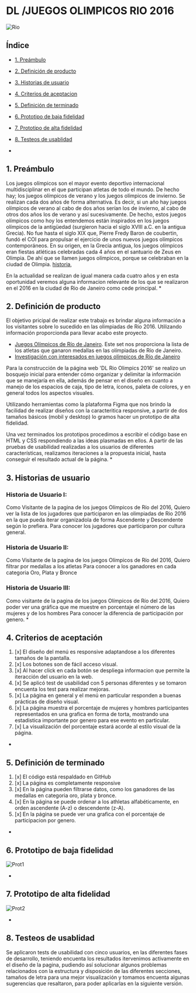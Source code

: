 # DL /JUEGOS OLIMPICOS RIO 2016

![Rio](src/imagenes/Rio2016.gif)

## Índice
* [1. Preámbulo](#1-preámbulo)
* [2. Definición de producto](#2-definición-de-producto)
* [3. Historias de usuario](#3-historias-de-usuario)
* [4. Criterios de aceptacion](#4-criterios-de-aceptación)
* [5. Definición de terminado](#5-definición-de-terminado)
* [6. Prototipo de baja fidelidad](#6-prototipo-de-baja-fidelidad)
* [7. Prototipo de alta fidelidad](#7-prototipo-de-alta-fidelidad)
* [8. Testeos de usablidad](#8-testeos-de-usablidad)  


*

## 1. Preámbulo

Los juegos olímpicos son el mayor evento deportivo internacional multidisciplinar en el que participan atletas de todo el mundo. De hecho hay; los juegos olímpicos de verano y los juegos olímpicos de invierno. Se realizan cada dos años de forma alternativa. Es decir, si un año hay juegos olímpicos de verano al cabo de dos años serían los de invierno, al cabo de otros dos años los de verano y así sucesivamente. De hecho, estos juegos olímpicos como hoy los entendemos están inspirados en los juegos olímpicos de la antigüedad (surgieron hacia el siglo XVIII a.C. en la antigua Grecia). No fue hasta el siglo XIX que, Pierre Fredy Baron de coubertin, fundó el COI para propulsar el ejercicio de unos nuevos juegos olímpicos contemporáneos. En su origen, en la Grecia antigua, los juegos olímpicos eran fiestas atléticas celebradas cada 4 años en el santuario de Zeus en Olimpia. De ahí que se llamen juegos olímpicos, porque se celebraban en la ciudad de Olimpia.
[historia](https://www.unprofesor.com/ciencias-sociales/historia-de-los-juegos-olimpicos-resumen-3351.html),

En la actualidad se realizan de igual manera cada cuatro años y en esta oportunidad veremos alguna informacion relevante de los que se realizaron en el 2016 en la ciudad de Rio de Janeiro como cede principal.
*
## 2. Definición de producto 

El objetivo pricipal de realizar este trabajo es brindar alguna información a los visitantes sobre lo sucedido en las olimpiadas de Rio 2016. Utilizando información proporcionda para llevar acabo este proyecto.

* [Juegos Olímpicos de Río de Janeiro](src/data/athletes/athletes.json).
  Este set nos proporciona la lista de los atletas que ganaron medallas en las
  olímpiadas de Río de Janeiro.
* [Investigación con interesados en juegos olímpicos de Río de Janeiro](src/data/athletes/README.md)

Para la construcción de la página web 'DL Rio Olimpics 2016' se realizo un bosquejo inicial para entender cómo organizar y delimitar la información que se manejaría en ella, además de pensar en el diseño en cuanto a manejo de los espacios de caja, tipo de letra, íconos, paleta de colores, y en general todos los aspectos visuales.

Utilizando herramientas como la plataforma Figma que nos brindo la facilidad de realizar diseños con la caracteritica responsive, a partir de dos tamaños básicos (mobil y desktop) lo gramos hacer un prototipo de alta fidelidad.

Una vez terminados los prototipos procedimos a escribir el código base en HTML y CSS respondiendo a las ideas plasmadas en ellos. A partir de las pruebas de usabilidad realizadas a los usuarios de diferentes características, realizamos iteraciones a la propuesta inicial, hasta conseguir el resultado actual de la página.
*
## 3. Historias de usuario
### Historia de Usuario I:

Como Visitante de la pagina de los juegos Olímpicos de Río del 2016,
Quiero ver la lista de los jugadores que participaron en las olimpiadas de Rio 2016 en la que pueda iterar organizadola de forma Ascendente y Descendente según lo prefiera.
Para conocer los jugadores que participaron por cultura general.
### Historia de Usuario II:

Como Visitante de la pagina de los juegos Olímpicos de Río del 2016,
Quiero filtrar por medallas a los atletas
Para conocer a los ganadores en cada categoria Oro, Plata y Bronce
### Historia de Usuario III:
Como visitante de la pagina de los juegos Olímpicos de Río del 2016,
Quiero poder ver una gráfica que me muestre en porcentaje el número de las mujeres y de los hombres
Para conocer la diferencia de participación por genero.
*
## 4. Criterios de aceptación

1. [x] El diseño del menú es responsive adaptandose a los diferentes tamaños de la pantalla.
2. [x] Los botones son de fácil acceso visual.
3. [x] Al hacer click en cada botón se despliega informacion que permite la iteracción del usuario en la web.
4. [x] Se aplicó test de usabilidad con 5 personas diferentes y se tomaron encuenta los test para realizar mejoras.
5. [x] La página en general y el menú en particular responden a buenas prácticas de diseño visual.
6. [x] La página muestra el porcentaje de mujeres y hombres participantes representados en una grafica en forma
       de torta, mostrando una estadistica importante por genero para ese evento en particular.
7. [x] La visualización del porcentaje estará acorde al estilo visual de la página.

*
## 5. Definición de terminado
1. [x] El código está respaldado en GitHub
2. [x] La página es completamente responsive
4. [x] En la página pueden filtrarse datos, como los ganadores de las medallas en categoria oro, plata y bronce.
5. [x] En la página se puede ordenar a los athletas alfabéticamente, en orden ascendente (A-z) o descendente (z-A).
6. [x] En la página se puede ver una grafica con el porcentaje de participacion por genero.

*
## 6. Prototipo de baja fidelidad

![Prot1](src/imagenes/prot1.jpg)

*
## 7. Prototipo de alta fidelidad

![Prot2](src/imagenes/proto2.png)

*
## 8. Testeos de usablidad

Se aplicaron tests de usabilidad con cinco usuarios, en las diferentes fases de desarrollo, teniendo encuenta los resultados itervenimos activamente en el diseño de la pagina, pudiendo así solucionar algunos problemas relacionados con la estructura y disposición de las diferentes secciones, tamaños de letra para una mejor visualización y tomamos encuenta algunas sugerencias que resaltaron, para poder aplicarlas en la siguiente versión.